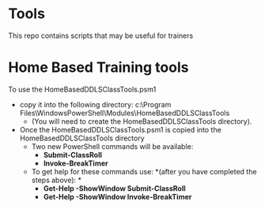 # Tools
This repo contains scripts that may be useful for trainers

# Home Based Training tools
To use the HomeBasedDDLSClassTools.psm1 
- copy it into the following directory: c:\Program Files\WindowsPowerShell\Modules\HomeBasedDDLSClassTools 
  - (You will need to create the HomeBasedDDLSClassTools directory). 
- Once the HomeBasedDDLSClassTools.psm1 is copied into the HomeBasedDDLSClassTools directory
  - Two new PowerShell commands will be available: 
    - **Submit-ClassRoll**
    - **Invoke-BreakTimer**
  - To get help for these commands use: *(after you have completed the steps above): *
    - **Get-Help -ShowWindow Submit-ClassRoll**  
    - **Get-Help -ShowWindow Invoke-BreakTimer**  
